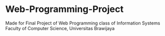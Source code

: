# Web-Programming-Project

Made for Final Project of Web Programming class of Information Systems Faculty of Computer Science, Universitas Brawijaya
